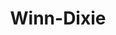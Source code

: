 ---
title: "Winn-Dixie"
url: /tuscaloosa/winn-dixie-university-boulevard-east/
shop: supermarket
---